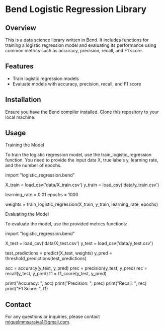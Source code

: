 # Bend Logistic Regression Library

## Overview

This is a data science library written in Bend. It includes functions for training a logistic regression model and evaluating its performance using common metrics such as accuracy, precision, recall, and F1 score.

## Features

- Train logistic regression models
- Evaluate models with accuracy, precision, recall, and F1 score

## Installation

Ensure you have the Bend compiler installed. Clone this repository to your local machine.

## Usage

Training the Model

To train the logistic regression model, use the train_logistic_regression function. You need to provide the input data X, true labels y, learning rate, and the number of epochs.


import "logistic_regression.bend"

X_train = load_csv('data/X_train.csv')
y_train = load_csv('data/y_train.csv')

learning_rate = 0.01
epochs = 1000

weights = train_logistic_regression(X_train, y_train, learning_rate, epochs)


Evaluating the Model

To evaluate the model, use the provided metrics functions:

import "logistic_regression.bend"

X_test = load_csv('data/X_test.csv')
y_test = load_csv('data/y_test.csv')

test_predictions = predict(X_test, weights)
y_pred = threshold_predictions(test_predictions)

acc = accuracy(y_test, y_pred)
prec = precision(y_test, y_pred)
rec = recall(y_test, y_pred)
f1 = f1_score(y_test, y_pred)

print("Accuracy: ", acc)
print("Precision: ", prec)
print("Recall: ", rec)
print("F1 Score: ", f1)


## Contact

For any questions or inquiries, please contact miguelmmsaraiva1@gmail.com.
